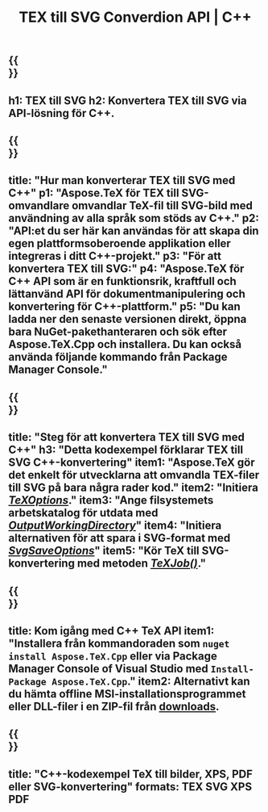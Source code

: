﻿---
translation: true
template: /_templates/_conversion-child-cpp.md
title: TEX till SVG Converdion API | C++
description: TeX till SVG-konverteringsfunktionalitet. Integrera detta lokala C++-bibliotek i ditt projekt eller använd plattformsoberoende applikationer för att konvertera TeX till SVG.
keywords: tex till svg api cpp, tex2svg integrera c++
url: /cpp/conversion/tex-to-svg/
family: tex
platformtag: cpp
feature: conversion
informat: TEX
outformat: SVG
otherformats: BMP PNG JPEG TIFF PDF XPS
---

{{<section banner>}}
---
h1: TEX till SVG
h2: Konvertera TEX till SVG via API-lösning för C++.
---

{{<section overview>}}
---
title: "Hur man konverterar TEX till SVG med C++"
p1: "Aspose.TeX för TEX till SVG-omvandlare omvandlar TeX-fil till SVG-bild med användning av alla språk som stöds av C++."
p2: "API:et du ser här kan användas för att skapa din egen plattformsoberoende applikation eller integreras i ditt C++-projekt."
p3: "För att konvertera TEX till SVG:"
p4: "Aspose.TeX för C++ API som är en funktionsrik, kraftfull och lättanvänd API för dokumentmanipulering och konvertering för C++-plattform."
p5: "Du kan ladda ner den senaste versionen direkt, öppna bara NuGet-pakethanteraren och sök efter Aspose.TeX.Cpp och installera. Du kan också använda följande kommando från Package Manager Console."
---

{{<section feature1>}}
---
title: "Steg för att konvertera TEX till SVG med C++"
h3: "Detta kodexempel förklarar TEX till SVG C++-konvertering"
item1: "Aspose.TeX gör det enkelt för utvecklarna att omvandla TEX-filer till SVG på bara några rader kod."
item2: "Initiera [*TeXOptions*](https://reference.aspose.com/tex/cpp/class/aspose.te_x.te_x_options)."
item3: "Ange filsystemets arbetskatalog för utdata med [*OutputWorkingDirectory*](https://reference.aspose.com/tex/cpp/class/aspose.te_x.te_x_options#aa4f4ea6dab7db5ba1b40800495f16f63)"
item4: "Initiera alternativen för att spara i SVG-format med [*SvgSaveOptions*](https://reference.aspose.com/tex/cpp/class/aspose.te_x.presentation.image.svg_save_options)"
item5: "Kör TeX till SVG-konvertering med metoden [*TeXJob()*](https://reference.aspose.com/tex/cpp/class/aspose.te_x.te_x_job)."
---

{{<section feature2>}}
---
title: Kom igång med C++ TeX API
item1: "Installera från kommandoraden som ```nuget install Aspose.TeX.Cpp``` eller via Package Manager Console of Visual Studio med ```Install-Package Aspose.TeX.Cpp```."
item2: Alternativt kan du hämta offline MSI-installationsprogrammet eller DLL-filer i en ZIP-fil från [downloads](https://downloads.aspose.com/tex/cpp).
---

{{<section widget>}}
---
title: "C++-kodexempel TeX till bilder, XPS, PDF eller SVG-konvertering"
formats: TEX SVG XPS PDF
---
